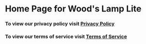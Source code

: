 # Home Page for Wood's Lamp Lite
### To view our privacy policy visit [Privacy Policy](/privacy.html)

### To view our terms of service visit [Terms of Service](/terms.html)
